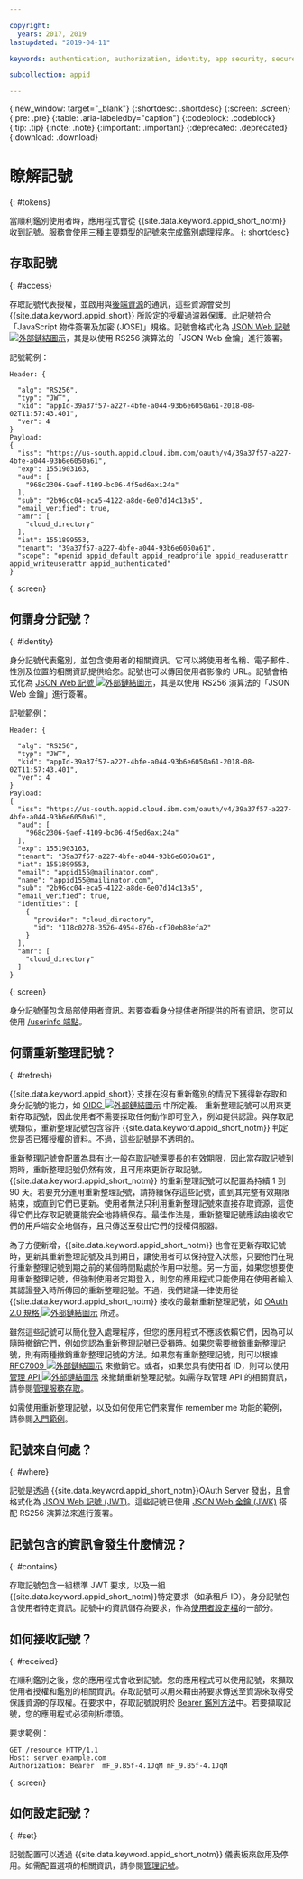 ```yaml
---

copyright:
  years: 2017, 2019
lastupdated: "2019-04-11"

keywords: authentication, authorization, identity, app security, secure, access, tokens

subcollection: appid

---
```


{:new_window: target="_blank"}
{:shortdesc: .shortdesc}
{:screen: .screen}
{:pre: .pre}
{:table: .aria-labeledby="caption"}
{:codeblock: .codeblock}
{:tip: .tip}
{:note: .note}
{:important: .important}
{:deprecated: .deprecated}
{:download: .download}



# 瞭解記號
{: #tokens}

當順利鑑別使用者時，應用程式會從 {{site.data.keyword.appid_short_notm}} 收到記號。服務會使用三種主要類型的記號來完成鑑別處理程序。
{: shortdesc}


## 存取記號
{: #access}

存取記號代表授權，並啟用與[後端資源](/docs/services/appid?topic=appid-backend)的通訊，這些資源會受到 {{site.data.keyword.appid_short}} 所設定的授權過濾器保護。此記號符合「JavaScript 物件簽署及加密 (JOSE)」規格。記號會格式化為 <a href="https://jwt.io/introduction/" target="blank">JSON Web 記號 <img src="../../icons/launch-glyph.svg" alt="外部鏈結圖示"></a>，其是以使用 RS256 演算法的「JSON Web 金鑰」進行簽署。

記號範例：
  ```
Header: {

    "alg": "RS256",
    "typ": "JWT",
    "kid": "appId-39a37f57-a227-4bfe-a044-93b6e6050a61-2018-08-02T11:57:43.401",
    "ver": 4
  }
  Payload:
  {
    "iss": "https://us-south.appid.cloud.ibm.com/oauth/v4/39a37f57-a227-4bfe-a044-93b6e6050a61",
    "exp": 1551903163,
    "aud": [
      "968c2306-9aef-4109-bc06-4f5ed6axi24a"
    ],
    "sub": "2b96cc04-eca5-4122-a8de-6e07d14c13a5",
    "email_verified": true,
    "amr": [
      "cloud_directory"
    ],
    "iat": 1551899553,
    "tenant": "39a37f57-a227-4bfe-a044-93b6e6050a61",
    "scope": "openid appid_default appid_readprofile appid_readuserattr appid_writeuserattr appid_authenticated"
  }
  ```
  {: screen}

## 何謂身分記號？
{: #identity}

身分記號代表鑑別，並包含使用者的相關資訊。它可以將使用者名稱、電子郵件、性別及位置的相關資訊提供給您。記號也可以傳回使用者影像的 URL。記號會格式化為 <a href="https://jwt.io/introduction/" target="blank">JSON Web 記號 <img src="../../icons/launch-glyph.svg" alt="外部鏈結圖示"></a>，其是以使用 RS256 演算法的「JSON Web 金鑰」進行簽署。

記號範例：
  ```
Header: {

    "alg": "RS256",
    "typ": "JWT",
    "kid": "appId-39a37f57-a227-4bfe-a044-93b6e6050a61-2018-08-02T11:57:43.401",
    "ver": 4
  }
  Payload:
  {
    "iss": "https://us-south.appid.cloud.ibm.com/oauth/v4/39a37f57-a227-4bfe-a044-93b6e6050a61",
    "aud": [
      "968c2306-9aef-4109-bc06-4f5ed6axi24a"
    ],
    "exp": 1551903163,
    "tenant": "39a37f57-a227-4bfe-a044-93b6e6050a61",
    "iat": 1551899553,
    "email": "appid155@mailinator.com",
    "name": "appid155@mailinator.com",
    "sub": "2b96cc04-eca5-4122-a8de-6e07d14c13a5",
    "email_verified": true,
    "identities": [
      {
        "provider": "cloud_directory",
        "id": "118c0278-3526-4954-876b-cf70eb88efa2"
      }
    ],
    "amr": [
      "cloud_directory"
    ]
  }
  ```
  {: screen}


身分記號僅包含局部使用者資訊。若要查看身分提供者所提供的所有資訊，您可以使用 [/userinfo 端點](/docs/services/appid?topic=appid-predefined-attributes#predefined-access-api)。

## 何謂重新整理記號？
{: #refresh}

{{site.data.keyword.appid_short}} 支援在沒有重新鑑別的情況下獲得新存取和身分記號的能力，如 <a href="http://openid.net/specs/openid-connect-core-1_0.html#RefreshTokens" target="_blank">OIDC <img src="../../icons/launch-glyph.svg" alt="外部鏈結圖示"></a> 中所定義。
      重新整理記號可以用來更新存取記號，因此使用者不需要採取任何動作即可登入，例如提供認證。與存取記號類似，重新整理記號包含容許 {{site.data.keyword.appid_short_notm}} 判定您是否已獲授權的資料。不過，這些記號是不透明的。

重新整理記號會配置為具有比一般存取記號還要長的有效期限，因此當存取記號到期時，重新整理記號仍然有效，且可用來更新存取記號。{{site.data.keyword.appid_short_notm}} 的重新整理記號可以配置為持續 1 到 90 天。若要充分運用重新整理記號，請持續保存這些記號，直到其完整有效期限結束，或直到它們已更新。使用者無法只利用重新整理記號來直接存取資源，這使得它們比存取記號更能安全地持續保存。最佳作法是，重新整理記號應該由接收它們的用戶端安全地儲存，且只傳送至發出它們的授權伺服器。

為了方便新增，{{site.data.keyword.appid_short_notm}} 也會在更新存取記號時，更新其重新整理記號及其到期日，讓使用者可以保持登入狀態，只要他們在現行重新整理記號到期之前的某個時間點處於作用中狀態。另一方面，如果您想要使用重新整理記號，但強制使用者定期登入，則您的應用程式只能使用在使用者輸入其認證登入時所傳回的重新整理記號。不過，我們建議一律使用從 {{site.data.keyword.appid_short_notm}} 接收的最新重新整理記號，如 <a href="https://tools.ietf.org/html/rfc6749#page-47" target="_blank">OAuth 2.0 規格 <img src="../../icons/launch-glyph.svg" alt="外部鏈結圖示"></a> 所述。


雖然這些記號可以簡化登入處理程序，但您的應用程式不應該依賴它們，因為可以隨時撤銷它們，例如您認為重新整理記號已受損時。如果您需要撤銷重新整理記號，則有兩種撤銷重新整理記號的方法。如果您有重新整理記號，則可以根據 <a href="https://tools.ietf.org/html/rfc7009#section-2" target="_blank">RFC7009 <img src="../../icons/launch-glyph.svg" alt="外部鏈結圖示"></a> 來撤銷它。或者，如果您具有使用者 ID，則可以使用<a href="https://us-south.appid.cloud.ibm.com/swagger-ui/#/" target="_blank">管理 API <img src="../../icons/launch-glyph.svg" alt="外部鏈結圖示"></a> 來撤銷重新整理記號。如需存取管理 API 的相關資訊，請參閱[管理服務存取](/docs/services/appid?topic=appid-service-access-management#service-access-management)。

如需使用重新整理記號，以及如何使用它們來實作 remember me 功能的範例，請參閱[入門範例](/docs/services/appid?topic=appid-getting-started#getting-started)。


## 記號來自何處？
{: #where}

記號是透過 {{site.data.keyword.appid_short_notm}}OAuth Server 發出，且會格式化為 [JSON Web 記號 (JWT)](https://jwt.io/introduction/)。這些記號已使用 [JSON Web 金鑰 (JWK)](https://tools.ietf.org/html/rfc7517) 搭配 RS256 演算法來進行簽署。

## 記號包含的資訊會發生什麼情況？
{: #contains}

存取記號包含一組標準 JWT 要求，以及一組 {{site.data.keyword.appid_short_notm}}特定要求（如承租戶 ID）。身分記號包含使用者特定資訊。記號中的資訊儲存為要求，作為[使用者設定檔](/docs/services/appid?topic=appid-user-profile#user-profile)的一部分。

## 如何接收記號？
{: #received}

在順利鑑別之後，您的應用程式會收到記號。您的應用程式可以使用記號，來擷取使用者授權和鑑別的相關資訊。存取記號可以用來藉由將要求傳送至資源來取得受保護資源的存取權。在要求中，存取記號說明於 [Bearer 鑑別方法](https://tools.ietf.org/html/rfc6750#page-5)中。若要擷取記號，您的應用程式必須剖析標頭。

要求範例：

  ```
  GET /resource HTTP/1.1
  Host: server.example.com
  Authorization: Bearer  mF_9.B5f-4.1JqM mF_9.B5f-4.1JqM
  ```
  {: screen}

## 如何設定記號？
{: #set}

記號配置可以透過 {{site.data.keyword.appid_short_notm}} 儀表板來啟用及停用。如需配置選項的相關資訊，請參閱[管理記號](/docs/services/appid?topic=appid-managing-idp#managing-idp)。
